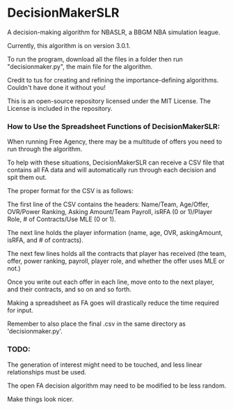 # DecisionMakerSLR
A decision-making algorithm for NBASLR, a BBGM NBA simulation league.

Currently, this algorithm is on version 3.0.1.

To run the program, download all the files in a folder then run
"decisionmaker.py", the main file for the algorithm.

Credit to tus for creating and refining the importance-defining algorithms. Couldn't
have done it without you!

This is an open-source repository licensed under the MIT License. The License
is included in the repository.

### How to Use the Spreadsheet Functions of DecisionMakerSLR:
When running Free Agency, there may be a multitude of offers you need to run through the algorithm.

To help with these situations, DecisionMakerSLR can receive a CSV file that contains all FA data and
will automatically run through each decision and spit them out.

The proper format for the CSV is as follows: 

The first line of the CSV contains the headers: Name/Team, Age/Offer, OVR/Power Ranking, Asking Amount/Team Payroll, 
isRFA (0 or 1)/Player Role, # of Contracts/Use MLE (0 or 1).

The next line holds the player information (name, age, OVR, askingAmount, isRFA, and # of contracts).

The next few lines holds all the contracts that player has received (the team, offer, power ranking, payroll, player role, and 
whether the offer uses MLE or not.)

Once you write out each offer in each line, move onto to the next player, and their contracts, and so on and so forth.

Making a spreadsheet as FA goes will drastically reduce the time required for input.

Remember to also place the final .csv in the same directory as 'decisionmaker.py'.

### TODO:

The generation of interest might need to be touched, and less linear relationships 
must be used.

The open FA decision algorithm may need to be modified to be less random.

Make things look nicer.



